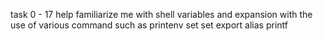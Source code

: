 task 0 - 17 help familiarize me with shell variables and expansion with the use of various command such as 
printenv set set export alias printf
